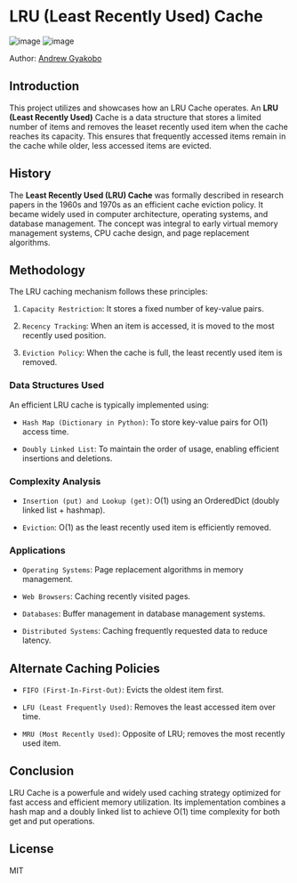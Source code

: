 # LRU (Least Recently Used) Cache  

![image](https://img.shields.io/badge/Python-FFD43B?style=for-the-badge&logo=python&logoColor=blue)
![image](https://img.shields.io/badge/windows%20terminal-4D4D4D?style=for-the-badge&logo=windows%20terminal&logoColor=white)

Author: [Andrew Gyakobo](https://github.com/Gyakobo)

## Introduction

This project utilizes and showcases how an LRU Cache operates. An **LRU (Least Recently Used)** Cache is a data structure that stores a limited number of items and removes the leaset recently used item when the cache reaches its capacity. This ensures that frequently accessed items remain in the cache while older, less accessed items are evicted.

## History 

The **Least Recently Used (LRU) Cache** was formally described in research papers in the 1960s and 1970s as an efficient cache eviction policy. It became widely used in computer architecture, operating systems, and database management. The concept was integral to early virtual memory management systems, CPU cache design, and page replacement algorithms.

## Methodology

The LRU caching mechanism follows these principles:

1. `Capacity Restriction`: It stores a fixed number of key-value pairs.

2. `Recency Tracking`: When an item is accessed, it is moved to the most recently used position.

3. `Eviction Policy`: When the cache is full, the least recently used item is removed.

### Data Structures Used 

An efficient LRU cache is typically implemented using:

* `Hash Map (Dictionary in Python)`: To store key-value pairs for O(1) access time.

* `Doubly Linked List`: To maintain the order of usage, enabling efficient insertions and deletions.

### Complexity Analysis

* `Insertion (put) and Lookup (get)`: O(1) using an OrderedDict (doubly linked list + hashmap).

* `Eviction`: O(1) as the least recently used item is efficiently removed.

### Applications
 
* `Operating Systems`: Page replacement algorithms in memory management.

* `Web Browsers`: Caching recently visited pages.

* `Databases`: Buffer management in database management systems.

* `Distributed Systems`: Caching frequently requested data to reduce latency.

## Alternate Caching Policies

* `FIFO (First-In-First-Out)`: Evicts the oldest item first.

* `LFU (Least Frequently Used)`: Removes the least accessed item over time.

* `MRU (Most Recently Used)`: Opposite of LRU; removes the most recently used item.

## Conclusion 

LRU Cache is a powerfule and widely used caching strategy optimized for fast access and efficient memory utilization. Its implementation combines a hash map and a doubly linked list to achieve O(1) time complexity for both get and put operations.

## License
MIT



